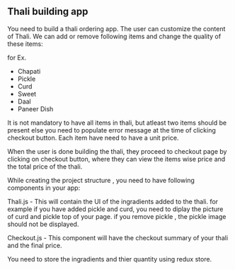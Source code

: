 ## Thali building app

You need to build a thali ordering app. The user can customize the content of Thali. We can add or remove following items and change the quality of these items:

for Ex.
- Chapati
- Pickle 
- Curd
- Sweet
- Daal
- Paneer Dish

It is not mandatory to have all items in thali, but atleast two items should be present else you need to populate error message at the time of clicking checkout button. Each item have need to have a unit price.

When the user is done building the thali, they proceed to checkout page by clicking on checkout button, where they can view the items wise price and the total price of the thali. 

While creating the project structure , you need to have following components in your app:

Thali.js - This will contain the UI of the ingradients added to the thali. for example if you have added pickle and curd, you need to diplay the picture of curd and pickle top of your page. if you remove pickle , the pickle image should not be displayed.  


Checkout.js - This component will have the checkout summary of your thali and the final price.

You need to store the ingradients and thier quantity using redux store. 

